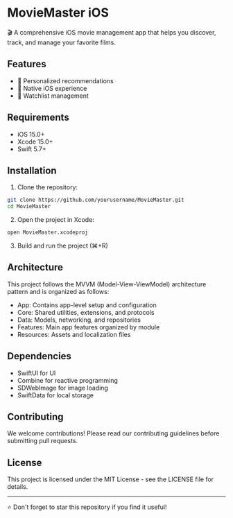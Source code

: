 # MovieMaster iOS

🎬 A comprehensive iOS movie management app that helps you discover, track, and manage your favorite films.

## Features

- 🌟 Personalized recommendations
- 📱 Native iOS experience
- 🎯 Watchlist management

## Requirements

- iOS 15.0+
- Xcode 15.0+
- Swift 5.7+

## Installation

1. Clone the repository:
```bash
git clone https://github.com/yourusername/MovieMaster.git
cd MovieMaster
```

2. Open the project in Xcode:
```bash
open MovieMaster.xcodeproj
```

3. Build and run the project (⌘+R)

## Architecture

This project follows the MVVM (Model-View-ViewModel) architecture pattern and is organized as follows:

- App: Contains app-level setup and configuration
- Core: Shared utilities, extensions, and protocols
- Data: Models, networking, and repositories
- Features: Main app features organized by module
- Resources: Assets and localization files

## Dependencies

- SwiftUI for UI
- Combine for reactive programming
- SDWebImage for image loading
- SwiftData for local storage

## Contributing

We welcome contributions! Please read our contributing guidelines before submitting pull requests.

## License

This project is licensed under the MIT License - see the LICENSE file for details.

---
⭐ Don't forget to star this repository if you find it useful!
